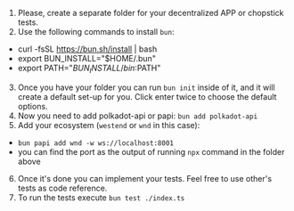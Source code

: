 1. Please, create a separate folder for your decentralized APP or chopstick tests.
2. Use the following commands to install `bun`:
- curl -fsSL https://bun.sh/install | bash
- export BUN_INSTALL="$HOME/.bun"
- export PATH="$BUN_INSTALL/bin:$PATH"
3. Once you have your folder you can run `bun init` inside of it, and it will create a default set-up for you. Click enter twice to choose the default options. 
4. Now you need to add polkadot-api or papi: `bun add polkadot-api`
5. Add your ecosystem (`westend` or `wnd` in this case): 
- `bun papi add wnd -w ws://localhost:8001`
- you can find the port as the output of running `npx` command in the folder above
6. Once it's done you can implement your tests. Feel free to use other's tests as code reference.
7. To run the tests execute `bun test ./index.ts`